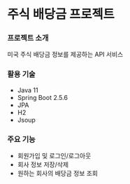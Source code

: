 # 주식 배당금 프로젝트
### 프로젝트 소개
미국 주식 배당금 정보를 제공하는 API 서비스


### 활용 기술
- Java 11
- Spring Boot 2.5.6
- JPA
- H2
- Jsoup

### 주요 기능
- 회원가입 및 로그인/로그아웃
- 회사 정보 저장/삭제
- 원하는 회사의 배당금 정보 조회
